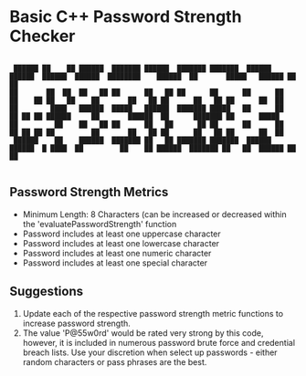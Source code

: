 # Basic C++ Password Strength Checker

```

 ██████ ██    ██ ██████  ███████ ██████  ███████ ███████  ██████  ██████  ██████  ██████  ████████    ██████  ██       █████   ██████ ██   ██ 
██       ██  ██  ██   ██ ██      ██   ██ ██      ██      ██      ██      ██    ██ ██   ██    ██       ██   ██ ██      ██   ██ ██      ██  ██  
██        ████   ██████  █████   ██████  ███████ █████   ██      ██      ██ ██ ██ ██████     ██       ██████  ██      ███████ ██      █████   
██         ██    ██   ██ ██      ██   ██      ██ ██      ██      ██      ██ ██ ██ ██         ██       ██   ██ ██      ██   ██ ██      ██  ██  
 ██████    ██    ██████  ███████ ██   ██ ███████ ███████  ██████  ██████  █ ████  ██         ██    ██ ██████  ███████ ██   ██  ██████ ██   ██ 
                                                                                                                                                                                                                                                                                      
```

## Password Strength Metrics
- Minimum Length: 8 Characters (can be increased or decreased within the 'evaluatePasswordStrength' function
- Password includes at least one uppercase character
- Password includes at least one lowercase character
- Password includes at least one numeric character
- Password includes at least one special character

## Suggestions
1. Update each of the respective password strength metric functions to increase password strength.
2. The value 'P@55w0rd' would be rated very strong by this code, however, it is included in numerous password brute force and credential breach lists. Use your discretion when select up passwords - either random characters or pass phrases are the best.

